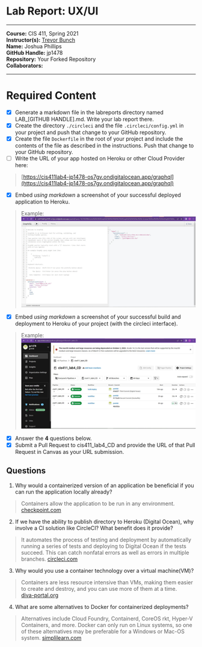 # Lab Report: UX/UI
___
**Course:** CIS 411, Spring 2021  
**Instructor(s):** [Trevor Bunch](https://github.com/trevordbunch)  
**Name:** Joshua Phillips  
**GitHub Handle:** jp1478  
**Repository:** Your Forked Repository  
**Collaborators:** 
___

# Required Content

- [x] Generate a markdown file in the labreports directory named LAB_[GITHUB HANDLE].md. Write your lab report there.
- [x] Create the directory ```./circleci``` and the file ```.circleci/config.yml``` in your project and push that change to your GitHub repository.
- [x] Create the file ```Dockerfile``` in the root of your project and include the contents of the file as described in the instructions. Push that change to your GitHub repository.
- [ ] Write the URL of your app hosted on Heroku or other Cloud Provider here:  
> [https://cis411lab4-jp1478-os7gv.ondigitalocean.app/graphql](https://cis411lab4-jp1478-os7gv.ondigitalocean.app/graphql)
- [x] Embed _using markdown_ a screenshot of your successful deployed application to Heroku.  
> Example: ![Successful Build](../assets/GraphQL.JPG)
- [x] Embed _using markdown_ a screenshot of your successful build and deployment to Heroku of your project (with the circleci interface).  
> Example: ![Successful Build](../assets/CircleCI.JPG)
- [x] Answer the **4** questions below.
- [x] Submit a Pull Request to cis411_lab4_CD and provide the URL of that Pull Request in Canvas as your URL submission.

## Questions
1. Why would a containerized version of an application be beneficial if you can run the application locally already?
> Containers allow the application to be run in any environment. 
> [checkpoint.com](https://www.checkpoint.com/cyber-hub/cloud-security/what-is-container-security/what-is-containerization/#:~:text=Containerization%20is%20a%20type%20of,and%20highly%20conducive%20to%20automation.)
2. If we have the ability to publish directory to Heroku (Digital Ocean), why involve a CI solution like CircleCI? What benefit does it provide?
> It automates the process of testing and deployment by automatically running a series of tests and deploying to Digital Ocean if the tests succeed. This can catch nonfatal errors as well as errors in multiple branches. 
> [circleci.com](https://circleci.com/why-circleci/)
3. Why would you use a container technology over a virtual machine(VM)?
> Containers are less resource intensive than VMs, making them easier to create and destroy, and you can use more of them at a time.  
> [diva-portal.org](https://www.diva-portal.org/smash/get/diva2:1412070/FULLTEXT01.pdf)
4. What are some alternatives to Docker for containerized deployments?
> Alternatives include Cloud Foundry, Containerd, CoreOS rkt, Hyper-V Containers, and more. Docker can only run on Linux systems, so one of these alternatives may be preferable for a Windows or Mac-OS system. 
> [simplilearn.com](https://www.simplilearn.com/docker-alternatives-article)